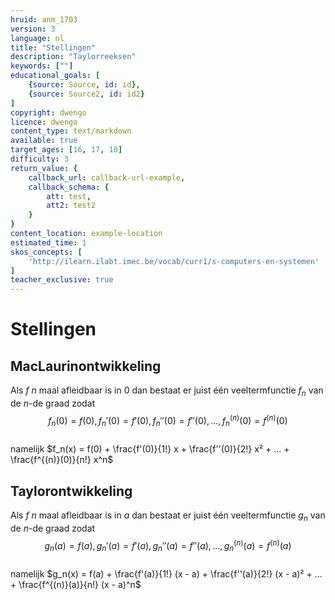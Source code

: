```yaml
---
hruid: anm_1703
version: 3
language: nl
title: "Stellingen"
description: "Taylorreeksen"
keywords: [""]
educational_goals: [
    {source: Source, id: id}, 
    {source: Source2, id: id2}
]
copyright: dwengo
licence: dwengo
content_type: text/markdown
available: true
target_ages: [16, 17, 18]
difficulty: 3
return_value: {
    callback_url: callback-url-example,
    callback_schema: {
        att: test,
        att2: test2
    }
}
content_location: example-location
estimated_time: 1
skos_concepts: [
    'http://ilearn.ilabt.imec.be/vocab/curr1/s-computers-en-systemen'
]
teacher_exclusive: true
---
```

# Stellingen

## MacLaurinontwikkeling

Als $f$ $n$ maal afleidbaar is in $0$ dan bestaat er juist één veeltermfunctie $f_n$ van de $n$-de graad zodat 
$$f_n(0) = f(0), f_{n}'(0) = f'(0), f_{n}''(0) = f''(0), ... , f_{n}^{(n)}(0) = f^{(n)}(0)$$<br>
namelijk
$f_n(x) = f(0)  + \frac{f'(0)}{1!} x +  \frac{f''(0)}{2!} x² + ... + \frac{f^{(n)}(0)}{n!} x^n$
## Taylorontwikkeling

Als $f$ $n$ maal afleidbaar is in $a$ dan bestaat er juist één veeltermfunctie $g_n$ van de $n$-de graad zodat 
$$g_n(a) = f(a), g_{n}'(a) = f'(a), g_{n}''(a) = f''(a), ... , g_{n}^{(n)}(a) = f^{(n)}(a)$$<br>
namelijk
$g_n(x) = f(a)  + \frac{f'(a)}{1!} (x - a) +  \frac{f''(a)}{2!} (x - a)² + ... + \frac{f^{(n)}(a)}{n!} (x - a)^n$
